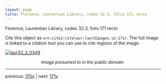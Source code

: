 ```yaml
---
layout: page
title: Florence, Laurentian Library, codex 32.3, folio 171 recto
---
```


Florence, Laurentian Library, codex 32.3, folio 171 recto

Cite this object as `urn:cite2:citelaur:laur32pages.v1:171r`.  The full image is linked to a citation tool you can use to cite regions of the image.

[![laur32_3_0349](http://www.homermultitext.org/iipsrv?IIIF=/project/homer/pyramidal/deepzoom/citelaur/laur32imgs/v1/laur32_3_0349.tif/full/800,/0/default.jpg)](http://www.homermultitext.org/ict2/?urn=urn:cite2:citelaur:laur32imgs.v1:laur32_3_0349) 

<p style="text-align: center; font-style: italic;">Image presumed to in the public domain.</p>

---

previous: [170v](../170v/) | next: [171v](../171v/)